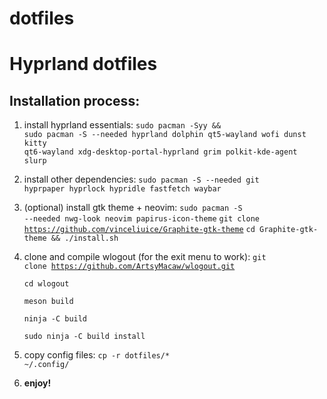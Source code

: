 # dotfiles
<h1><b>Hyprland dotfiles</b></h1>
<h2>Installation process:</h2>

1. install hyprland essentials: <code>sudo pacman -Syy && sudo pacman -S --needed hyprland dolphin qt5-wayland wofi dunst kitty qt6-wayland xdg-desktop-portal-hyprland grim polkit-kde-agent slurp</code>

2. install other dependencies: <code>sudo pacman -S --needed git hyprpaper hyprlock hypridle fastfetch waybar</code>

3. (optional) install gtk theme + neovim:
   <code>sudo pacman -S --needed nwg-look neovim papirus-icon-theme</code>
   <code>git clone https://github.com/vinceliuice/Graphite-gtk-theme</code>
   <code>cd Graphite-gtk-theme && ./install.sh</code>

4. clone and compile wlogout (for the exit menu to work):
   <code>git clone https://github.com/ArtsyMacaw/wlogout.git</code>
   
   <code>cd wlogout</code>
   
   <code>meson build</code>
   
   <code>ninja -C build</code>
   
   <code>sudo ninja -C build install</code>
   
5. copy config files: <code>cp -r dotfiles/* ~/.config/</code>

6. <b>enjoy!</b>
